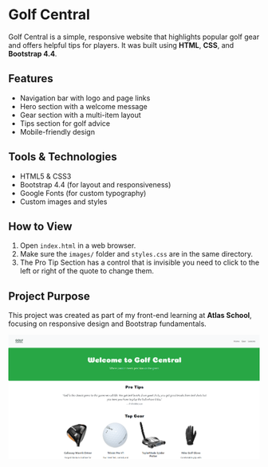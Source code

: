# Golf Central

Golf Central is a simple, responsive website that highlights popular golf gear and offers helpful tips for players. It was built using **HTML**, **CSS**, and **Bootstrap 4.4**.

## Features

- Navigation bar with logo and page links
- Hero section with a welcome message
- Gear section with a multi-item layout
- Tips section for golf advice
- Mobile-friendly design

## Tools & Technologies

- HTML5 & CSS3
- Bootstrap 4.4 (for layout and responsiveness)
- Google Fonts (for custom typography)
- Custom images and styles

## How to View

1. Open `index.html` in a web browser.
2. Make sure the `images/` folder and `styles.css` are in the same directory.
3. The Pro Tip Section has a control that is invisible you need to click to the left or right of the quote to change them.

## Project Purpose

This project was created as part of my front-end learning at **Atlas School**, focusing on responsive design and Bootstrap fundamentals.

![Golf Central Screenshot](images/golfcentral.png)
